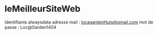 # leMeilleurSiteWeb

Identifiants alwaysdata 
adresse mail : locagardenHuts@gmail.com
mot de passe : Loc@Garden1404
